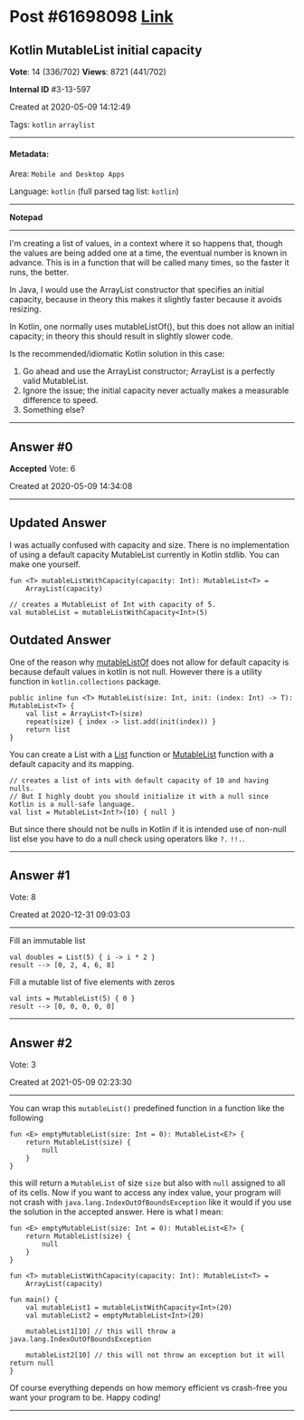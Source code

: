 
# Post \#61698098 [Link](https://stackoverflow.com/questions/61698098/)

## Kotlin MutableList initial capacity

**Vote**: 14 (336/702) **Views**: 8721 (441/702) 

**Internal ID** \#3-13-597

Created at 2020-05-09 14:12:49

Tags: `kotlin` `arraylist`

----------

#### Metadata:

Area: `Mobile and Desktop Apps`

Language: `kotlin` (full parsed tag list: `kotlin`)

----------

**Notepad**


----------

I'm creating a list of values, in a context where it so happens that, though the values are being added one at a time, the eventual number is known in advance. This is in a function that will be called many times, so the faster it runs, the better.

In Java, I would use the ArrayList constructor that specifies an initial capacity, because in theory this makes it slightly faster because it avoids resizing.

In Kotlin, one normally uses mutableListOf(), but this does not allow an initial capacity; in theory this should result in slightly slower code.

Is the recommended/idiomatic Kotlin solution in this case:


1. Go ahead and use the ArrayList constructor; ArrayList is a perfectly valid MutableList.
2. Ignore the issue; the initial capacity never actually makes a measurable difference to speed.
3. Something else?




----------
        
## Answer \#0

**Accepted** Vote: 6

Created at 2020-05-09 14:34:08

------------


## Updated Answer


I was actually confused with capacity and size. There is no implementation of using a default capacity MutableList currently in Kotlin stdlib.
You can make one yourself.
```
fun <T> mutableListWithCapacity(capacity: Int): MutableList<T> =
    ArrayList(capacity)

// creates a MutableList of Int with capacity of 5.
val mutableList = mutableListWithCapacity<Int>(5)
```


## Outdated Answer


One of the reason why [mutableListOf](https://kotlinlang.org/api/latest/jvm/stdlib/kotlin.collections/mutable-list-of.html) does not allow for default capacity is because default values in kotlin is not null.
However there is a utility function  in `kotlin.collections` package.
```
public inline fun <T> MutableList(size: Int, init: (index: Int) -> T): MutableList<T> {
    val list = ArrayList<T>(size)
    repeat(size) { index -> list.add(init(index)) }
    return list
}
```

You can create a List with a [List](https://kotlinlang.org/api/latest/jvm/stdlib/kotlin.collections/-list.html) function or [MutableList](https://kotlinlang.org/api/latest/jvm/stdlib/kotlin.collections/-mutable-list.html) function with a default capacity and its mapping.
```
// creates a list of ints with default capacity of 10 and having nulls.
// But I highly doubt you should initialize it with a null since Kotlin is a null-safe language.
val list = MutableList<Int?>(10) { null }
```

But since there should not be nulls in Kotlin if it is intended use of non-null list else you have to do a null check using operators like `?.` `!!.`.


------------
    
    
## Answer \#1

 Vote: 8

Created at 2020-12-31 09:03:03

------------

Fill an immutable list
```
val doubles = List(5) { i -> i * 2 }
result --> [0, 2, 4, 6, 8]
```

Fill a mutable list of five elements with zeros
```
val ints = MutableList(5) { 0 }
result --> [0, 0, 0, 0, 0]
```



------------
    
    
## Answer \#2

 Vote: 3

Created at 2021-05-09 02:23:30

------------

You can wrap this `mutableList()` predefined function in a function like the following
```
fun <E> emptyMutableList(size: Int = 0): MutableList<E?> {
    return MutableList(size) {
        null
    }
}
```

this will return a `MutableList` of size `size` but also with `null` assigned to all of its cells. Now if you want to access any index value, your program will not crash with `java.lang.IndexOutOfBoundsException` like it would if you use the solution in the accepted answer. Here is what I mean:
```
fun <E> emptyMutableList(size: Int = 0): MutableList<E?> {
    return MutableList(size) {
        null
    }
}

fun <T> mutableListWithCapacity(capacity: Int): MutableList<T> =
    ArrayList(capacity)

fun main() {
    val mutableList1 = mutableListWithCapacity<Int>(20)
    val mutableList2 = emptyMutableList<Int>(20)
    
    mutableList1[10] // this will throw a java.lang.IndexOutOfBoundsException
    
    mutableList2[10] // this will not throw an exception but it will return null
}
```

Of course everything depends on how memory efficient vs crash-free you want your program to be.
Happy coding!


------------
    
    
